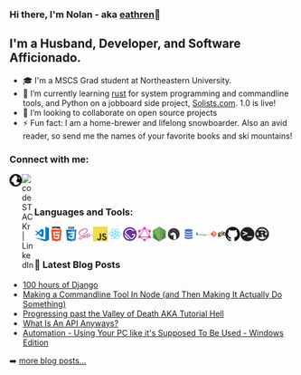 ### Hi there, I'm Nolan - aka [eathren](https://www.nolanbraman.com/)👋

## I'm a Husband, Developer, and Software Afficionado.

<!--
- ⌚ I'm currently working on a [Node.js Course](https://www.youtube.com/channel/UCfVuYSFQ885-7APPAz9OHHw/videos)

- ⌚ I'm currently working on a [Django/Postgres Jobboard](https://www.solists.com/)

-->
- 🎓 I'm a MSCS Grad student at Northeastern University. 
- 🌱 I’m currently learning  [rust](https://www.rust-lang.org/) for system programming and commandline tools, and Python on a jobboard side project, [Solists.com](https://www.solists.com/). 1.0 is live!
- 👯 I’m looking to collaborate on open source projects
- ⚡ Fun fact: I am a home-brewer and lifelong snowboarder. Also an avid reader, so send me the names of your favorite books and ski mountains!

### Connect with me:

[<img align="left" alt="codeSTACKr.com" width="22px" src="https://raw.githubusercontent.com/iconic/open-iconic/master/svg/globe.svg" />][website]

<!--
[<img align="left" alt="codeSTACKr | YouTube" width="22px" src="https://cdn.jsdelivr.net/npm/simple-icons@v3/icons/youtube.svg" />][youtube]
-->
[<img align="left" alt="codeSTACKr | LinkedIn" width="22px" src="https://cdn.jsdelivr.net/npm/simple-icons@v3/icons/linkedin.svg" />][linkedin]

<br/> 
<br/>

### Languages and Tools:

<img align="left" alt="Visual Studio Code" width="26px" src="https://raw.githubusercontent.com/github/explore/80688e429a7d4ef2fca1e82350fe8e3517d3494d/topics/visual-studio-code/visual-studio-code.png" />
<img align="left" alt="HTML5" width="26px" src="https://raw.githubusercontent.com/github/explore/80688e429a7d4ef2fca1e82350fe8e3517d3494d/topics/html/html.png" />
<img align="left" alt="CSS3" width="26px" src="https://raw.githubusercontent.com/github/explore/80688e429a7d4ef2fca1e82350fe8e3517d3494d/topics/css/css.png" />
<img align="left" alt="Sass" width="26px" src="https://raw.githubusercontent.com/github/explore/80688e429a7d4ef2fca1e82350fe8e3517d3494d/topics/sass/sass.png" />
<img align="left" alt="JavaScript" width="26px" src="https://raw.githubusercontent.com/github/explore/80688e429a7d4ef2fca1e82350fe8e3517d3494d/topics/javascript/javascript.png" />
<img align="left" alt="React" width="26px" src="https://raw.githubusercontent.com/github/explore/80688e429a7d4ef2fca1e82350fe8e3517d3494d/topics/react/react.png" />
<img align="left" alt="Gatsby" width="26px" src="https://raw.githubusercontent.com/github/explore/e94815998e4e0713912fed477a1f346ec04c3da2/topics/gatsby/gatsby.png" />
<img align="left" alt="GraphQL" width="26px" src="https://raw.githubusercontent.com/github/explore/80688e429a7d4ef2fca1e82350fe8e3517d3494d/topics/graphql/graphql.png" />
<img align="left" alt="Node.js" width="26px" src="https://raw.githubusercontent.com/github/explore/80688e429a7d4ef2fca1e82350fe8e3517d3494d/topics/nodejs/nodejs.png" />
<img align="left" alt="Deno" width="26px" src="https://raw.githubusercontent.com/github/explore/361e2821e2dea67711cde99c9c40ed357061cf27/topics/deno/deno.png" />
<img align="left" alt="SQL" width="26px" src="https://raw.githubusercontent.com/github/explore/80688e429a7d4ef2fca1e82350fe8e3517d3494d/topics/sql/sql.png" />
<!-- <img align="left" alt="MySQL" width="26px" src="https://raw.githubusercontent.com/github/explore/80688e429a7d4ef2fca1e82350fe8e3517d3494d/topics/mysql/mysql.png" /> -->
<img align="left" alt="MongoDB" width="26px" src="https://raw.githubusercontent.com/github/explore/80688e429a7d4ef2fca1e82350fe8e3517d3494d/topics/mongodb/mongodb.png" />
<img align="left" alt="Git" width="26px" src="https://raw.githubusercontent.com/github/explore/80688e429a7d4ef2fca1e82350fe8e3517d3494d/topics/git/git.png" />
<img align="left" alt="GitHub" width="26px" src="https://raw.githubusercontent.com/github/explore/78df643247d429f6cc873026c0622819ad797942/topics/github/github.png" />
<img align="left" alt="Terminal" width="26px" src="https://raw.githubusercontent.com/github/explore/80688e429a7d4ef2fca1e82350fe8e3517d3494d/topics/terminal/terminal.png" />
<img align="left" alt="Rust" width="26px" src="https://raw.githubusercontent.com/github/explore/80688e429a7d4ef2fca1e82350fe8e3517d3494d/topics/rust/rust.png" />

<br />
<br />

<!-- ### 📺 Latest YouTube Videos -->

<!-- YOUTUBE:START -->

<!-- YOUTUBE:END -->

### 📕 Latest Blog Posts

<!-- BLOG-POST-LIST:START -->
- [100 hours of Django](https://www.nolanbraman.com/100%20hours%20of%20django/)
- [Making a Commandline Tool In Node (and Then Making It Actually Do Something)](https://www.nolanbraman.com/Making%20a%20Commandline%20Tool%20In%20Node/)
- [Progressing past the Valley of Death AKA Tutorial Hell](https://www.nolanbraman.com/Progressing%20Past%20the%20Valley%20of%20Death/)
- [What Is An API Anyways?](https://www.nolanbraman.com/What%20Is%20An%20API%20Anyways/)
- [Automation - Using Your PC like it's Supposed To Be Used - Windows Edition](https://www.nolanbraman.com/Automation%20-%20Using%20your%20PC%20like%20it's%20Supposed%20To%20Be%20Used/)

<!-- BLOG-POST-LIST:END -->

➡️ [more blog posts...](https://nolanbraman.com)

[website]: https://nolanbraman.com
[youtube]: https://www.youtube.com/channel/UCfVuYSFQ885-7APPAz9OHHw/featured
[linkedin]: https://www.linkedin.com/in/nolanbraman/
